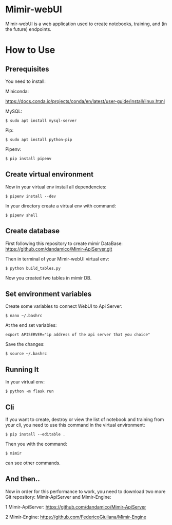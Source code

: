 # Mimir-webUI

Mimir-webUI is a web application used to create notebooks, training, and (in the future) endpoints.

How to Use
==========

Prerequisites
-------------

You need to install:

Miniconda:

https://docs.conda.io/projects/conda/en/latest/user-guide/install/linux.html

MySQL:

	$ sudo apt install mysql-server

Pip: 

    $ sudo apt install python-pip
    
Pipenv:

    $ pip install pipenv
   

Create virtual environment
--------------------------

Now in your virtual env install all dependencies:

    $ pipenv install --dev

In your directory create a virtual env with command:

    $ pipenv shell
   
   
Create database
---------------

First following this repository to create mimir DataBase: https://github.com/dandamico/Mimir-ApiServer.git

Then in terminal of your Mimir-webUI virtual env:

	$ python build_tables.py

Now you created two tables in mimir DB.


Set environment variables
-------------------------

Create some variables to connect WebUI to Api Server:

    $ nano ~/.bashrc
    
At the end set variables: 

	export APISERVER="ip address of the api server that you choice"

Save the changes:
	
	$ source ~/.bashrc    



Running It
----------

In your virtual env:

    $ python -m flask run



Cli
----
If you want to create, destroy or view the list of notebook and training from your cli, you need to use this command in the virtual environment:

	$ pip install --editable .

Then you with the command:

	$ mimir

can see other commands.



And then..
----------

Now in order for this performance to work, you need to download two more Git repository: Mimir-ApiServer and Mimir-Engine:

1 Mimir-ApiServer: https://github.com/dandamico/Mimir-ApiServer

2 Mimir-Engine: https://github.com/FedericoGiuliana/Mimir-Engine
